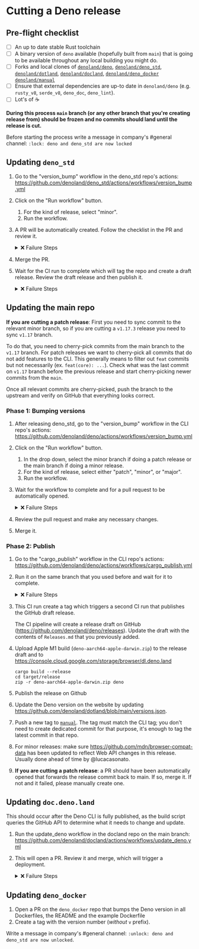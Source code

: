 # Cutting a Deno release

## Pre-flight checklist

- [ ] An up to date stable Rust toolchain
- [ ] A binary version of `deno` available (hopefully built from `main`) that is
      going to be available throughout any local building you might do.
- [ ] Forks and local clones of
      [`denoland/deno`](https://github.com/denoland/deno/),
      [`denoland/deno_std`](https://github.com/denoland/deno_std/),
      [`denoland/dotland`](https://github.com/denoland/dotland/),
      [`denoland/docland`](https://github.com/denoland/docland/),
      [`denoland/deno_docker`](https://github.com/denoland/deno_docker/)
      [`denoland/manual`](https://github.com/denoland/manual/)
- [ ] Ensure that external dependencies are up-to date in `denoland/deno` (e.g.
      `rusty_v8`, `serde_v8`, `deno_doc`, `deno_lint`).
- [ ] Lot's of ☕

**During this process `main` branch (or any other branch that you're creating
release from) should be frozen and no commits should land until the release is
cut.**

Before starting the process write a message in company's #general channel:
`:lock: deno and deno_std are now locked`

## Updating `deno_std`

1. Go to the "version_bump" workflow in the deno_std repo's actions:
   https://github.com/denoland/deno_std/actions/workflows/version_bump.yml

2. Click on the "Run workflow" button.
   1. For the kind of release, select "minor".
   2. Run the workflow.

3. A PR will be automatically created. Follow the checklist in the PR and review
   it.

   <details>
     <summary>❌ Failure Steps</summary>

   1. Checkout the latest main.
   2. Manually run `./_tools/release/01_bump_version.ts --minor`
      1. Ensure the version in `version.ts` is updated correctly.
      2. Ensure `Releases.md` is updated correctly.
      3. Ensure all the tests pass with the latest build (examine the repo for
         what the command is and run the local built deno binary)
   3. Open a PR with the changes and continue with the steps below.
   </details>

4. Merge the PR.

5. Wait for the CI run to complete which will tag the repo and create a draft
   release. Review the draft release and then publish it.

   <details>
     <summary>❌ Failure Steps</summary>

   1. Tag the repo manually in the format `x.x.x`
   2. Draft a new GH release by copying and pasting the release notes from
      `Releases.md`
   </details>

## Updating the main repo

**If you are cutting a patch release**: First you need to sync commit to the
relevant minor branch, so if you are cutting a `v1.17.3` release you need to
sync `v1.17` branch.

To do that, you need to cherry-pick commits from the main branch to the `v1.17`
branch. For patch releases we want to cherry-pick all commits that do not add
features to the CLI. This generally means to filter out `feat` commits but not
necessarily (ex. `feat(core): ...`). Check what was the last commit on `v1.17`
branch before the previous release and start cherry-picking newer commits from
the `main`.

Once all relevant commits are cherry-picked, push the branch to the upstream and
verify on GitHub that everything looks correct.

### Phase 1: Bumping versions

1. After releasing deno_std, go to the "version_bump" workflow in the CLI repo's
   actions: https://github.com/denoland/deno/actions/workflows/version_bump.yml

2. Click on the "Run workflow" button.
   1. In the drop down, select the minor branch if doing a patch release or the
      main branch if doing a minor release.
   2. For the kind of release, select either "patch", "minor", or "major".
   3. Run the workflow.

3. Wait for the workflow to complete and for a pull request to be automatically
   opened.

   <details>
     <summary>❌ Failure Steps</summary>

   1. Checkout the branch the release is being made on.
   2. Manually run `./tools/release/01_bump_crate_versions.ts`
      1. Ensure the crate versions were bumped correctly
      2. Ensure deno_std version was updated correctly in `cli/compat/mod.rs`
      3. Ensure `Releases.md` was updated correctly
   3. Open a PR with the changes and continue with the steps below.
   </details>

4. Review the pull request and make any necessary changes.

5. Merge it.

### Phase 2: Publish

1. Go to the "cargo_publish" workflow in the CLI repo's actions:
   https://github.com/denoland/deno/actions/workflows/cargo_publish.yml

2. Run it on the same branch that you used before and wait for it to complete.

   <details>
     <summary>❌ Failure Steps</summary>

   1. The workflow was designed to be restartable. Try restarting it.
   2. If that doesn't work, then do the following:
      1. Checkout the branch the release is occurring on.
      2. If `cargo publish` hasn't completed then run
         `./tools/release/03_publish_crates.ts`
         - Note that you will need access to crates.io so it might fail.
      3. If `cargo publish` succeeded and a release tag wasn't created, then
         manually create and push one for the release branch with a leading `v`.
   </details>

3. This CI run create a tag which triggers a second CI run that publishes the
   GitHub draft release.

   The CI pipeline will create a release draft on GitHub
   (https://github.com/denoland/deno/releases). Update the draft with the
   contents of `Releases.md` that you previously added.

4. Upload Apple M1 build (`deno-aarch64-apple-darwin.zip`) to the release draft
   and to https://console.cloud.google.com/storage/browser/dl.deno.land

   ```
   cargo build --release
   cd target/release
   zip -r deno-aarch64-apple-darwin.zip deno
   ```

5. Publish the release on Github

6. Update the Deno version on the website by updating
   https://github.com/denoland/dotland/blob/main/versions.json.

7. Push a new tag to [`manual`](https://github.com/denoland/manual). The tag
   must match the CLI tag; you don't need to create dedicated commit for that
   purpose, it's enough to tag the latest commit in that repo.

8. For minor releases: make sure https://github.com/mdn/browser-compat-data has
   been updated to reflect Web API changes in this release. Usually done ahead
   of time by @lucacasonato.

9. **If you are cutting a patch release**: a PR should have been automatically
   opened that forwards the release commit back to main. If so, merge it. If not
   and it failed, please manually create one.

## Updating `doc.deno.land`

This should occur after the Deno CLI is fully published, as the build script
queries the GitHub API to determine what it needs to change and update.

1. Run the update_deno workflow in the docland repo on the main branch:
   https://github.com/denoland/docland/actions/workflows/update_deno.yml

2. This will open a PR. Review it and merge, which will trigger a deployment.

   <details>
     <summary>❌ Failure Steps</summary>

   1. Checkout a new branch for docland (e.g. `git checkout -b deno_1.17.0`).
   2. Execute `deno task build`
   3. Commit changes and raise a PR on `denoland/docland`.
   4. Merging the approved PR will trigger deployment to Deploy of the updates.
   </details>

## Updating `deno_docker`

1. Open a PR on the `deno_docker` repo that bumps the Deno version in all
   Dockerfiles, the README and the example Dockerfile
2. Create a tag with the version number (_without_ `v` prefix).

Write a message in company's #general channel:
`:unlock: deno and deno_std are now unlocked`.
